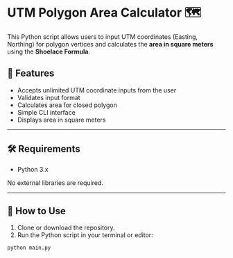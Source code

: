 # UTM Polygon Area Calculator 🗺️

This Python script allows users to input UTM coordinates (Easting, Northing) for polygon vertices and calculates the **area in square meters** using the **Shoelace Formula**.

## 📌 Features

- Accepts unlimited UTM coordinate inputs from the user
- Validates input format
- Calculates area for closed polygon
- Simple CLI interface
- Displays area in square meters

---

## 🛠️ Requirements

- Python 3.x

No external libraries are required.

---

## 🚀 How to Use

1. Clone or download the repository.
2. Run the Python script in your terminal or editor:

```bash
python main.py
